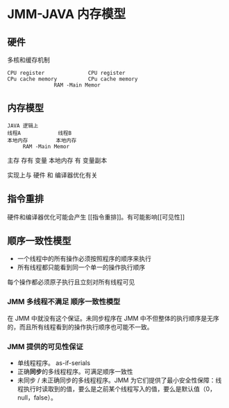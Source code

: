 # JMM-JAVA 内存模型

## 硬件
多核和缓存机制
```
CPU register              CPU register 
CPu cache memory          CPu cache memory
               RAM -Main Memor 
```

## 内存模型
``` 
JAVA 逻辑上
线程A            线程B
本地内存         本地内存
     RAM -Main Memor 
```
主存 存有 变量
本地内存 有 变量副本

实现上与 硬件 和 编译器优化有关

## 指令重排
硬件和编译器优化可能会产生 [[指令重排]]。有可能影响[[可见性]]

## 顺序一致性模型
- 一个线程中的所有操作必须按照程序的顺序来执行
- 所有线程都只能看到同一个单一的操作执行顺序

每个操作都必须原子执行且立刻对所有线程可见

### JMM 多线程不满足 顺序一致性模型
在 JMM 中就没有这个保证。未同步程序在 JMM 中不但整体的执行顺序是无序的，而且所有线程看到的操作执行顺序也可能不一致。

### JMM 提供的可见性保证
- 单线程程序。 as-if-serials
- 正确**同步**的多线程程序。可满足顺序一致性
- 未同步 / 未正确同步的多线程程序。JMM 为它们提供了最小安全性保障：线程执行时读取到的值，要么是之前某个线程写入的值，要么是默认值（0，null，false）。
